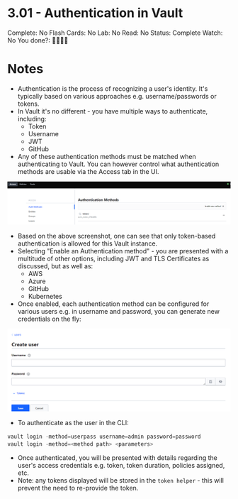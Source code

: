# 3.01 - Authentication in Vault

Complete: No
Flash Cards: No
Lab: No
Read: No
Status: Complete
Watch: No
You done?: 🌚🌚🌚🌚

# Notes

- Authentication is the process of recognizing a user's identity. It's typically based on various approaches e.g. username/passwords or tokens.
- In Vault it's no different - you have multiple ways to authenticate, including:
  - Token
  - Username
  - JWT
  - GitHub
- Any of these authentication methods must be matched when authenticating to Vault. You can however control what authentication methods are usable via the Access tab in the UI.

![Untitled](./3%2001%20-%20Authentication%20in%20Vault//Untitled.png)

- Based on the above screenshot, one can see that only token-based authentication is allowed for this Vault instance.
- Selecting "Enable an Authentication method" - you are presented with a multitude of other options, including JWT and TLS Certificates as discussed, but as well as:
  - AWS
  - Azure
  - GitHub
  - Kubernetes
- Once enabled, each authentication method can be configured for various users e.g. in username and password, you can generate new credentials on the fly:

![Untitled](./3%2001%20-%20Authentication%20in%20Vault//Untitled%201.png)

- To authenticate as the user in the CLI:

```powershell
vault login -method=userpass username=admin password=password
vault login -method=<method path> <parameters>
```

- Once authenticated, you will be presented with details regarding the user's access credentials e.g. token, token duration, policies assigned, etc.
- Note: any tokens displayed will be stored in the `token helper` - this will prevent the need to re-provide the token.
